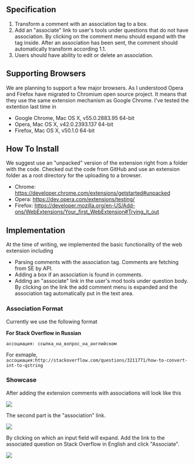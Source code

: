 ## Specification

  1. Transform a comment with an association tag to a box.
  2. Add an "associate" link to user's tools under questions that do not have association. By clicking on the comment menu should expand with the tag inside. After an association has been sent, the comment should automatically transform according 1.1.
  3. Users should have ability to edit or delete an association.


## Supporting Browsers

We are planning to support a few major browsers. As I understood Opera and Firefox have migrated to Chromium open source project. It means that they use the same extension mechanism as Google Chrome. I've tested the extention last time in

- Google Chrome, Mac OS X, v55.0.2883.95 64-bit
- Opera, Mac OS X, v42.0.2393.137 64-bit
- Firefox, Mac OS X, v50.1.0 64-bit

## How To Install

We suggest use an "unpacked" version of the extension right from a folder with the code. Checked out the code from GitHub and use an extension folder as a root directory for the uploading to a browser.

- Chrome: https://developer.chrome.com/extensions/getstarted#unpacked
- Opera: https://dev.opera.com/extensions/testing/
- Firefox: https://developer.mozilla.org/en-US/Add-ons/WebExtensions/Your_first_WebExtension#Trying_it_out

## Implementation

At the time of writing, we implemented the basic functionality of the web extension including

- Parsing comments with the association tag. Comments are fetching from SE by API.
- Adding a box if an association is found in comments.
- Adding an "associate" link in the user's mod tools under question body. By clicking on the link the add comment menu is expanded and the association tag automatically put in the text area.

### Association Format

Currently we use the following format

__For Stack Overflow in Russian__

    ассоциация: ссылка_на_вопрос_на_английском
    
For exmaple, `ассоциация:http://stackoverflow.com/questions/3211771/how-to-convert-int-to-qstring`

### Showcase

After adding the extension comments with associations will look like this

![](https://i.stack.imgur.com/heLd6.png)

The second part is the "association" link.

![](https://i.stack.imgur.com/DtoWV.png)

By clicking on which an input field will expand. Add the link to the associated question on Stack Overflow in English and click "Associate".

![](https://i.stack.imgur.com/jWVhh.png)
